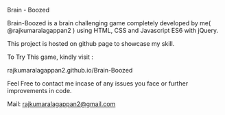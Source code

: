 Brain - Boozed

Brain-Boozed is a brain challenging game completely developed by me( @rajkumaralagappan2 ) using HTML, CSS and Javascript ES6 with jQuery.

This project is hosted on github page to showcase my skill.

To Try This game, kindly visit : 

rajkumaralagappan2.github.io/Brain-Boozed

Feel Free to contact me incase of any issues you face or further improvements in code.

Mail: rajkumaralagappan2@gmail.com
